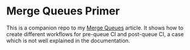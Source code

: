 # Merge Queues Primer

This is a companion repo to my [Merge Queues](https://medium.com/@kojoru/how-to-set-up-merge-queues-in-github-actions-59381e5f435a) article. It shows how to create different workflows for pre-queue CI and post-queue CI, a case which is not well explained in the documentation.

